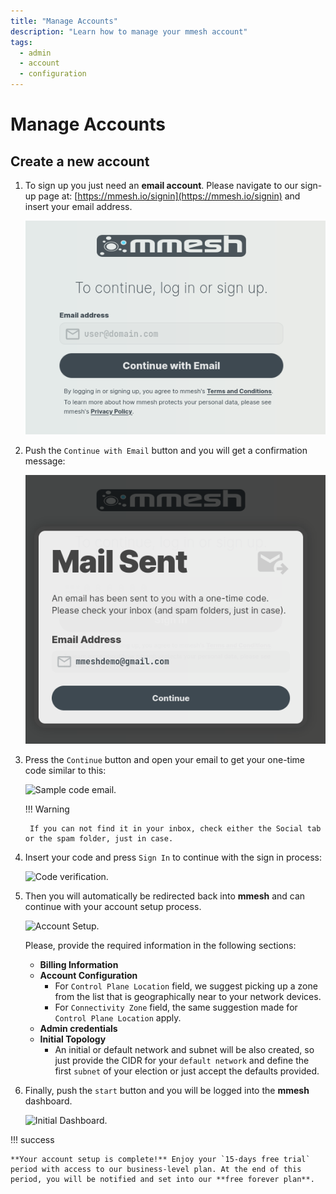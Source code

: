 ```yaml
---
title: "Manage Accounts"
description: "Learn how to manage your mmesh account"
tags:
  - admin
  - account
  - configuration
---
```


# Manage Accounts

## Create a new account

1. To sign up you just need an **email account**. Please navigate to our sign-up page at: [https://mmesh.io/signin](https://mmesh.io/signin) and insert your email address.

    ![Sign up.](../assets/images/account/mmesh-signup.png)
  
2. Push the `Continue with Email` button and you will get a confirmation message:

    ![Mail sent confirmation.](../assets/images/account/mail-sent-confirmation.png)

3. Press the `Continue` button and open your email to get your one-time code similar to this:

    ![Sample code email.](../../assets/images/account/stytch-code.png)

    !!! Warning

        If you can not find it in your inbox, check either the Social tab or the spam folder, just in case.
    
4. Insert your code and press `Sign In` to continue with the sign in process:

    ![Code verification.](../../assets/images/account/code-verification.png)

5. Then you will automatically be redirected back into **mmesh** and can continue with your account setup process.

    ![Account Setup.](../../assets/images/account/account-setup.png)

    Please, provide the required information in the following sections:

    - **Billing Information**
    - **Account Configuration**
        - For `Control Plane Location` field, we suggest picking up a zone from the list that is geographically near to your network devices.
        - For `Connectivity Zone` field, the same suggestion made for `Control Plane Location` apply.
    - **Admin credentials**
    - **Initial Topology**
        - An initial or default network and subnet will be also created, so just provide the CIDR for your `default network` and define the first `subnet` of your election or just accept the defaults provided.

6. Finally, push the `start` button and you will be logged into the **mmesh** dashboard.

    ![Initial Dashboard.](../../assets/images/account/initial-dashboard.png)

!!! success

    **Your account setup is complete!** Enjoy your `15-days free trial` period with access to our business-level plan. At the end of this period, you will be notified and set into our **free forever plan**.

